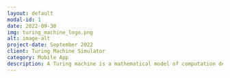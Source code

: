 ```yaml
---
layout: default
modal-id: 1
date: 2022-09-30
img: turing_machine_logo.png
alt: image-alt
project-date: September 2022
client: Turing Machine Simulator
category: Mobile App
description: A Turing machine is a mathematical model of computation describing an abstract machine that manipulates symbols on a strip of tape according to a table of rules. Despite the model's simplicity, it is capable of implementing any computer algorithm.
---
```

